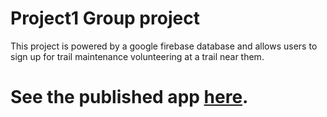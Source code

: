 # Project1 Group project
This project is powered by a google firebase database and allows users to sign up for trail maintenance volunteering at a trail near them.

# See the published app [here](https://elmather89.github.io/Project1/).